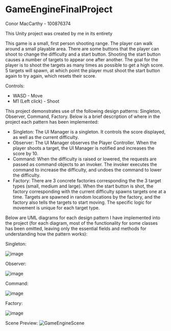 # GameEngineFinalProject
 
Conor MacCarthy - 100876374

This Unity project was created by me in its entirety

This game is a small, first person shooting range. The player can walk around a small playable area. There are some buttons that the player can shoot to change the difficulty and a start button. Shooting the start button causes a number of targets to appear one after another. The goal for the player is to shoot the targets as many times as possible to get a high score. 5 targets will spawn, at which point the player must shoot the start button again to try again, which resets their score.

Controls:
- WASD - Move
- M1 (Left click) - Shoot

This project demonstrates use of the following design patterns: Singleton, Observer, Command, Factory. Below is a brief description of where in the project each pattern has been implemented:
- Singleton: The UI Manager is a singleton. It controls the score displayed, as well as the current difficulty.
- Observer: The UI Manager observes the Player Controller. When the player shoots a target, the UI Manager is notified and increases the score by 10.
- Command: When the difficulty is raised or lowered, the requests are passed as command objects to an invoker. The invoker executes the command to increase the difficulty, and undoes the command to lower the difficulty.
- Factory: There are 3 concrete factories corresponding the the 3 target types (small, medium and large). When the start button is shot, the factory corresponding with the current difficulty spawns targets one at a time. Targets are spawned in random locations by the factory, and the factory also tells the targets to start moving. The specific logic for movement is unique for each target type.

Below are UML diagrams for each design pattern I have implemented into the project (for each diagram, most of the functionality for some classes has been omitted, leaving only the essential fields and methods for understanding how the pattern works):

Singleton:

![image](https://github.com/user-attachments/assets/49a3cb11-4321-43cf-aee6-6e36b447a23a)

Observer:

![image](https://github.com/user-attachments/assets/40e7f37b-5803-4fb2-9257-6ca4705cf873)

Command:

![image](https://github.com/user-attachments/assets/9ba46016-2836-4d7f-8025-2231681d01ed)

Factory:

![image](https://github.com/user-attachments/assets/1c133b6b-df1e-4609-ae31-8e81d90134c1)


Scene Preview:
![GameEngineScene](https://github.com/user-attachments/assets/d211063e-6ee5-4112-805c-69e8e552d6da)

